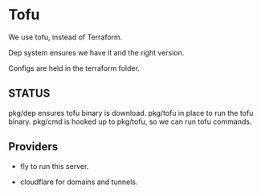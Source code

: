 # Tofu

We use tofu, instead of Terraform.

Dep system ensures we have it and the right version.

Configs are held in the terraform folder.

## STATUS

pkg/dep ensures tofu binary is download.
pkg/tofu in place to run the tofu binary.
pkg/cmd is hooked up to pkg/tofu, so we can run tofu commands.



## Providers

- fly to run this server.

- cloudflare for domains and tunnels.





